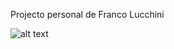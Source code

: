 Projecto personal de Franco Lucchini

![alt text](https://res.cloudinary.com/dhxmpnk9i/image/upload/v1595970609/Anotaci%C3%B3n_2020-07-28_180844_o9mbbz.png) 